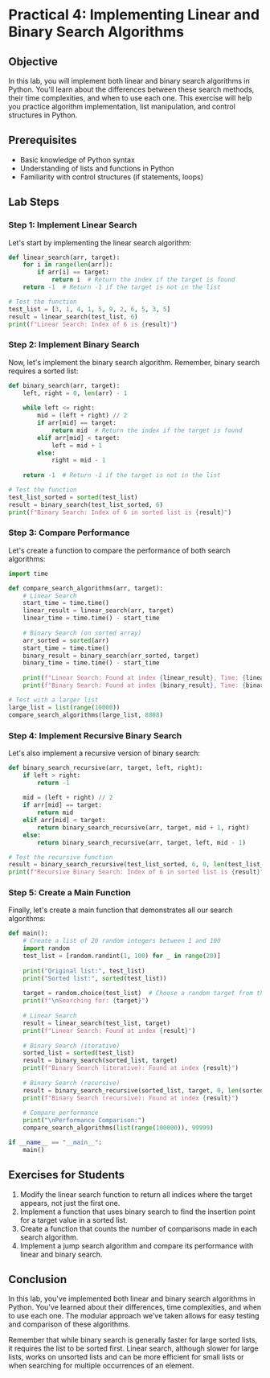 # Practical 4: Implementing Linear and Binary Search Algorithms

## Objective
In this lab, you will implement both linear and binary search algorithms in Python. You'll learn about the differences between these search methods, their time complexities, and when to use each one. This exercise will help you practice algorithm implementation, list manipulation, and control structures in Python.

## Prerequisites
- Basic knowledge of Python syntax
- Understanding of lists and functions in Python
- Familiarity with control structures (if statements, loops)

## Lab Steps

### Step 1: Implement Linear Search

Let's start by implementing the linear search algorithm:

```python
def linear_search(arr, target):
    for i in range(len(arr)):
        if arr[i] == target:
            return i  # Return the index if the target is found
    return -1  # Return -1 if the target is not in the list

# Test the function
test_list = [3, 1, 4, 1, 5, 9, 2, 6, 5, 3, 5]
result = linear_search(test_list, 6)
print(f"Linear Search: Index of 6 is {result}")
```

### Step 2: Implement Binary Search

Now, let's implement the binary search algorithm. Remember, binary search requires a sorted list:

```python
def binary_search(arr, target):
    left, right = 0, len(arr) - 1
    
    while left <= right:
        mid = (left + right) // 2
        if arr[mid] == target:
            return mid  # Return the index if the target is found
        elif arr[mid] < target:
            left = mid + 1
        else:
            right = mid - 1
    
    return -1  # Return -1 if the target is not in the list

# Test the function
test_list_sorted = sorted(test_list)
result = binary_search(test_list_sorted, 6)
print(f"Binary Search: Index of 6 in sorted list is {result}")
```

### Step 3: Compare Performance

Let's create a function to compare the performance of both search algorithms:

```python
import time

def compare_search_algorithms(arr, target):
    # Linear Search
    start_time = time.time()
    linear_result = linear_search(arr, target)
    linear_time = time.time() - start_time
    
    # Binary Search (on sorted array)
    arr_sorted = sorted(arr)
    start_time = time.time()
    binary_result = binary_search(arr_sorted, target)
    binary_time = time.time() - start_time
    
    print(f"Linear Search: Found at index {linear_result}, Time: {linear_time:.6f} seconds")
    print(f"Binary Search: Found at index {binary_result}, Time: {binary_time:.6f} seconds")

# Test with a larger list
large_list = list(range(10000))
compare_search_algorithms(large_list, 8888)
```

### Step 4: Implement Recursive Binary Search

Let's also implement a recursive version of binary search:

```python
def binary_search_recursive(arr, target, left, right):
    if left > right:
        return -1
    
    mid = (left + right) // 2
    if arr[mid] == target:
        return mid
    elif arr[mid] < target:
        return binary_search_recursive(arr, target, mid + 1, right)
    else:
        return binary_search_recursive(arr, target, left, mid - 1)

# Test the recursive function
result = binary_search_recursive(test_list_sorted, 6, 0, len(test_list_sorted) - 1)
print(f"Recursive Binary Search: Index of 6 in sorted list is {result}")
```

### Step 5: Create a Main Function

Finally, let's create a main function that demonstrates all our search algorithms:

```python
def main():
    # Create a list of 20 random integers between 1 and 100
    import random
    test_list = [random.randint(1, 100) for _ in range(20)]
    
    print("Original list:", test_list)
    print("Sorted list:", sorted(test_list))
    
    target = random.choice(test_list)  # Choose a random target from the list
    print(f"\nSearching for: {target}")
    
    # Linear Search
    result = linear_search(test_list, target)
    print(f"Linear Search: Found at index {result}")
    
    # Binary Search (iterative)
    sorted_list = sorted(test_list)
    result = binary_search(sorted_list, target)
    print(f"Binary Search (iterative): Found at index {result}")
    
    # Binary Search (recursive)
    result = binary_search_recursive(sorted_list, target, 0, len(sorted_list) - 1)
    print(f"Binary Search (recursive): Found at index {result}")
    
    # Compare performance
    print("\nPerformance Comparison:")
    compare_search_algorithms(list(range(100000)), 99999)

if __name__ == "__main__":
    main()
```

## Exercises for Students

1. Modify the linear search function to return all indices where the target appears, not just the first one.
2. Implement a function that uses binary search to find the insertion point for a target value in a sorted list.
3. Create a function that counts the number of comparisons made in each search algorithm.
4. Implement a jump search algorithm and compare its performance with linear and binary search.

## Conclusion

In this lab, you've implemented both linear and binary search algorithms in Python. You've learned about their differences, time complexities, and when to use each one. The modular approach we've taken allows for easy testing and comparison of these algorithms.

Remember that while binary search is generally faster for large sorted lists, it requires the list to be sorted first. Linear search, although slower for large lists, works on unsorted lists and can be more efficient for small lists or when searching for multiple occurrences of an element.
